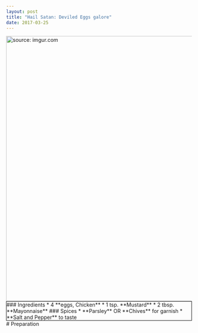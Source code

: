 ```yaml
---
layout: post
title: "Hail Satan: Deviled Eggs galore"
date: 2017-03-25
---
```

<img src="http://i.imgur.com/572CCd1.jpg" title="source: imgur.com" style="width:720px"/>
<div style="display:box;border:1px solid black">
### Ingredients
* 4 **eggs, Chicken**
* 1 tsp. **Mustard**
* 2 tbsp. **Mayonnaise**
### Spices
* **Parsley** OR **Chives** for garnish
* **Salt and Pepper** to taste
</div>
# Preparation
